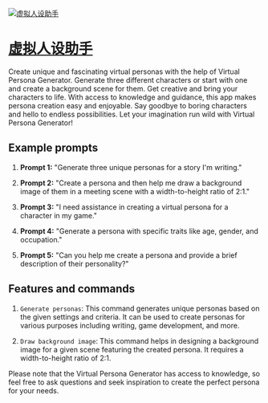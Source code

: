 [![虚拟人设助手](https://files.oaiusercontent.com/file-IAj4pojR0AFYvoXoXGz2Jpvf?se=2123-10-17T03%3A45%3A21Z&sp=r&sv=2021-08-06&sr=b&rscc=max-age%3D31536000%2C%20immutable&rscd=attachment%3B%20filename%3Dc6c9715e-603d-40dc-b297-12fbb65052dd.png&sig=FCRttLh2AQlRm%2BqdoBPVQ%2Bn2xXww59BhILHSZQG8WNA%3D)](https://chat.openai.com/g/g-9ojJbUwYx-xu-ni-ren-she-zhu-shou)

# [虚拟人设助手](https://chat.openai.com/g/g-9ojJbUwYx-xu-ni-ren-she-zhu-shou)

Create unique and fascinating virtual personas with the help of Virtual Persona Generator. Generate three different characters or start with one and create a background scene for them. Get creative and bring your characters to life. With access to knowledge and guidance, this app makes persona creation easy and enjoyable. Say goodbye to boring characters and hello to endless possibilities. Let your imagination run wild with Virtual Persona Generator!

## Example prompts

1. **Prompt 1:** "Generate three unique personas for a story I'm writing."

2. **Prompt 2:** "Create a persona and then help me draw a background image of them in a meeting scene with a width-to-height ratio of 2:1."

3. **Prompt 3:** "I need assistance in creating a virtual persona for a character in my game."

4. **Prompt 4:** "Generate a persona with specific traits like age, gender, and occupation."

5. **Prompt 5:** "Can you help me create a persona and provide a brief description of their personality?"

## Features and commands

1. `Generate personas`: This command generates unique personas based on the given settings and criteria. It can be used to create personas for various purposes including writing, game development, and more.

2. `Draw background image`: This command helps in designing a background image for a given scene featuring the created persona. It requires a width-to-height ratio of 2:1.

Please note that the Virtual Persona Generator has access to knowledge, so feel free to ask questions and seek inspiration to create the perfect persona for your needs.